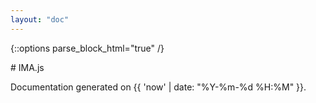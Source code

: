 ```yaml
---
layout: "doc"
---
```


{::options parse_block_html="true" /}

<div class="content">
# IMA.js

Documentation generated on {{ 'now' | date: "%Y-%m-%d %H:%M" }}.
</div>
